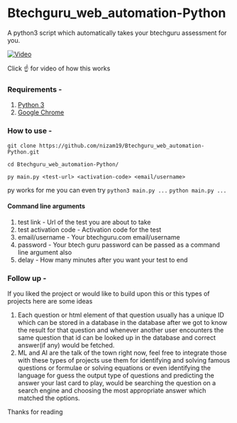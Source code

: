 # Btechguru_web_automation-Python
A python3 script which automatically takes your btechguru assessment for you.

[![Video](https://img.youtube.com/vi/Uy_viddrNrc/0.jpg)](https://www.youtube.com/watch?v=Uy_viddrNrc)

Click :point_up: for video of how this works

### Requirements -

1. [Python 3](https://www.python.org/downloads/)
2. [Google Chrome](https://www.google.com/chrome/)

### How to use -

```git
git clone https://github.com/nizam19/Btechguru_web_automation-Python.git

cd Btechguru_web_automation-Python/

py main.py <test-url> <activation-code> <email/username>
```
py works for me you can even try
```python3 main.py ...```
```python main.py ...```

#### Command line arguments

1. test link - Url of the test you are about to take
2. test activation code - Activation code for the test
3. email/username - Your btechguru.com email/username
4. password - Your btech guru password can be passed as a command line argument also
5. delay -  How many minutes after you want your test to end

### Follow up -
If you liked the project or would like to build upon this or this types of projects here are some ideas
1. Each question or html element of that question usually has a unique ID which can be stored in a database in the database after we got to know the result for that question and whenever another user encounters the same question that id can be looked up in the database and correct answer(if any) would be fetched.
2. ML and AI are the talk of the town right now, feel free to integrate those with these types of projects use them for identifying and solving famous questions or formulae or solving equations or even identifying the language for guess the output type of questions and predicting the answer your last card to play, would be searching the question on a search engine and choosing the most appropriate answer which matched the options.

Thanks for reading
